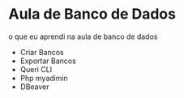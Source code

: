 # Aula de Banco de Dados 
o que eu aprendi na aula de banco de dados 
* Criar Bancos 
*  Exportar Bancos 
*  Queri CLI
*  Php myadimin
*  DBeaver
